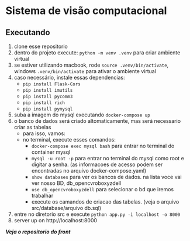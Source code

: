 # Sistema de visão computacional

## Executando

1. clone esse repositorio
2. dentro do projeto execute: `python -m venv .venv` para criar ambiente virtual
3. se estiver utilizando macbook, rode `source .venv/bin/activate`, windows `.venv/bin/activate` para ativar o ambiente virtual
4. caso necessário, instale essas dependencias:
   - `pip install Flask-Cors`
   - `pip install imutils`
   - `pip install pycomm3` 
   - `pip install rich`  
   - `pip install pymysql`
5. suba a imagem do mysql executando `docker-compose up`
6. o banco de dados será criado altomaticamente, mas será necessario criar as tabelas
   - para isso, vamos:
   - no terminal, execute esses comandos:
     - `docker-compose exec mysql bash` para entrar no terminal do container mysql
     - `mysql -u root -p` para entrar no terminal do mysql como root e digitar a senha. (as informacoes de acesso podem ser encontradas no arquivo docker-compose.yaml)
     - `show databases` para ver os bancos de dados. na lista voce vai ver nosso BD, db_opencvroboxyzdell
     - `use db_opencvroboxyzdell` para selecionar o bd que iremos trabalhar
     - execute os camandos de criacao das tabelas. (veja o arquivo src/database/arquivo db.sql)
8. entre no diretorio src e execute `python app.py -i localhost -o 8000`
9. server up on http://localhost:8000

***Veja o repositorio do front*** 
